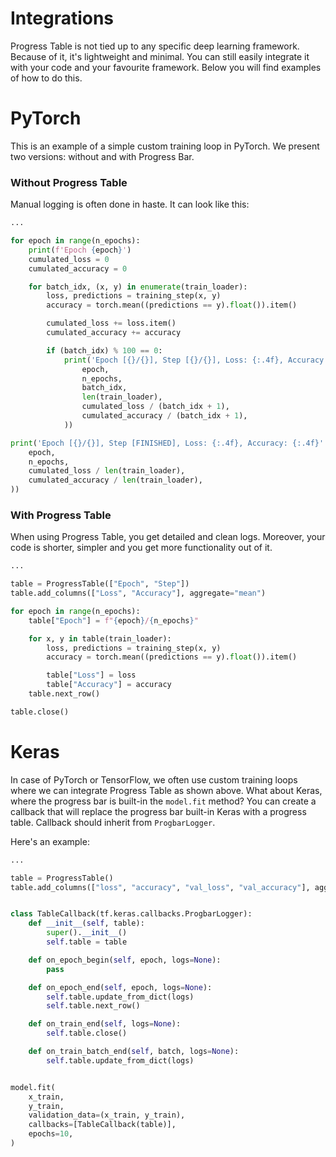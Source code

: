 # Integrations

Progress Table is not tied up to any specific deep learning framework.
Because of it, it's lightweight and minimal. You can still easily integrate it with your code and your favourite framework. Below you will find examples of how to do this.

# PyTorch

This is an example of a simple custom training loop in PyTorch. We present two versions: without and with Progress Bar.

### Without Progress Table

Manual logging is often done in haste. It can look like this:

```python
...

for epoch in range(n_epochs):
    print(f'Epoch {epoch}')
    cumulated_loss = 0
    cumulated_accuracy = 0

    for batch_idx, (x, y) in enumerate(train_loader):
        loss, predictions = training_step(x, y)
        accuracy = torch.mean((predictions == y).float()).item()

        cumulated_loss += loss.item()
        cumulated_accuracy += accuracy

        if (batch_idx) % 100 == 0:
            print('Epoch [{}/{}], Step [{}/{}], Loss: {:.4f}, Accuracy: {:.4f}'.format(
                epoch,
                n_epochs,
                batch_idx,
                len(train_loader),
                cumulated_loss / (batch_idx + 1),
                cumulated_accuracy / (batch_idx + 1),
            ))

print('Epoch [{}/{}], Step [FINISHED], Loss: {:.4f}, Accuracy: {:.4f}'.format(
    epoch,
    n_epochs,
    cumulated_loss / len(train_loader),
    cumulated_accuracy / len(train_loader),
))
```

### With Progress Table

When using Progress Table, you get detailed and clean logs. Moreover, your code is shorter, simpler and you get more functionality out of it.

```python
...

table = ProgressTable(["Epoch", "Step"])
table.add_columns(["Loss", "Accuracy"], aggregate="mean")

for epoch in range(n_epochs):
    table["Epoch"] = f"{epoch}/{n_epochs}"

    for x, y in table(train_loader):
        loss, predictions = training_step(x, y)
        accuracy = torch.mean((predictions == y).float()).item()

        table["Loss"] = loss
        table["Accuracy"] = accuracy
    table.next_row()

table.close()
```

# Keras

In case of PyTorch or TensorFlow, we often use custom training loops 
where we can integrate Progress Table as shown above.
What about Keras, where the progress bar is built-in the `model.fit` method?
You can create a callback that will replace the progress bar built-in Keras
with a progress table. Callback should inherit from `ProgbarLogger`.

Here's an example:

```python
...

table = ProgressTable()
table.add_columns(["loss", "accuracy", "val_loss", "val_accuracy"], aggregate="mean")


class TableCallback(tf.keras.callbacks.ProgbarLogger):
    def __init__(self, table):
        super().__init__()
        self.table = table

    def on_epoch_begin(self, epoch, logs=None):
        pass

    def on_epoch_end(self, epoch, logs=None):
        self.table.update_from_dict(logs)
        self.table.next_row()

    def on_train_end(self, logs=None):
        self.table.close()

    def on_train_batch_end(self, batch, logs=None):
        self.table.update_from_dict(logs)


model.fit(
    x_train,
    y_train,
    validation_data=(x_train, y_train),
    callbacks=[TableCallback(table)],
    epochs=10,
)
```
